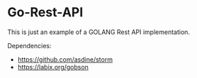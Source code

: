 # Go-Rest-API
This is just an example of a GOLANG Rest API implementation.

Dependencies:

- https://github.com/asdine/storm
- https://labix.org/gobson

